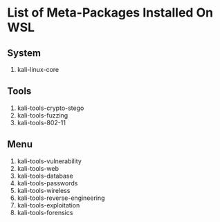 # List of Meta-Packages Installed On WSL

## System

1. kali-linux-core

## Tools

1. kali-tools-crypto-stego
2. kali-tools-fuzzing
3. kali-tools-802-11

## Menu

1. kali-tools-vulnerability
2. kali-tools-web
3. kali-tools-database
4. kali-tools-passwords
5. kali-tools-wireless
6. kali-tools-reverse-engineering
7. kali-tools-exploitation
8. kali-tools-forensics
